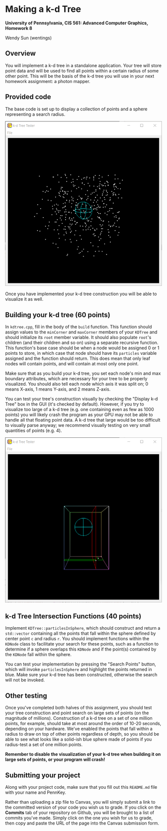 Making a k-d Tree
======================

**University of Pennsylvania, CIS 561: Advanced Computer Graphics, Homework 8**

Wendy Sun (wentings)

Overview
------------
You will implement a k-d tree in a standalone application. Your tree will store
point data and will be used to find all points within a certain radius of some
other point. This will be the basis of the k-d tree you will use in your next
homework assignment: a photon mapper.

Provided code
------
The base code is set up to display a collection of points and a sphere
representing a search radius.

![](pointVis.png)

Once you have implemented your k-d tree construction you will be able to
visualize it as well.


Building your k-d tree (60 points)
-----------
In `kdtree.cpp`, fill in the body of the `build` function. This function should
assign values to the `minCorner` and `maxCorner` members of your `KDTree` and
should initialize its `root` member variable. It should also populate `root`'s
children (and their children and so on) using a separate recursive function.
This function's base case should be when a node would be assigned 0 or 1 points
to store, in which case that node should have its `particles` variable assigned
and the function should return. This does mean that only leaf nodes will contain
points, and will contain at most only one point.

Make sure that as you build your k-d tree, you set each node's min and max
boundary attributes, which are necessary for your tree to be properly visualized. You should also tell each node which axis it was split on;
0 means X-axis, 1 means Y-axis, and 2 means Z-axis.

You can test your tree's construction visually by checking the "Display k-d Tree"
box in the GUI (it's checked by default). However, if you try to visualize too
large of a k-d tree (e.g. one containing even as few as 1000 points) you will
likely crash the program as your GPU may not be able to handle all that floating
point data. A k-d tree that large would be too difficult to visually parse
anyway; we recommend visually testing on very small quantities of points (e.g.
4).

![](kdVis.png)

k-d Tree Intersection Functions (40 points)
-------
Implement `KDTree::particlesInSphere`, which should construct and return a
`std::vector` containing all the points that fall within the sphere defined by
center point `c` and radius `r`. You should implement functions within the
`KDNode` class to facilitate your search for these points, such as a function to
determine if a sphere overlaps this `KDNode` and if the point(s) contained by
the `KDNode` fall within the sphere.

You can test your implementation by pressing the "Search Points" button,
which will invoke `particlesInSphere` and highlight the points returned in
blue. Make sure your k-d tree has been constructed, otherwise the search will
not be invoked.

Other testing
---------
Once you've completed both halves of this assignment, you should test your
tree construction and point search on large sets of points (on the magnitude
of millions). Construction of a k-d tree on a set of one million points, for
example, should take at most around the order of 10-20 seconds, depending on
your hardware. We've enabled the points that fall within a radius to draw on top
of other points regardless of depth, so you should be able to see what looks
like a solid-ish blue sphere made of points if you radius-test a set of one
million points.

__Remember to disable the visualization of your k-d tree when building it on
large sets of points, or your program will crash!__

Submitting your project
--------------
Along with your project code, make sure that you fill out this `README.md` file
with your name and PennKey.

Rather than uploading a zip file to Canvas, you will simply submit a link to
the committed version of your code you wish us to grade. If you click on the
__Commits__ tab of your repository on Github, you will be brought to a list of
commits you've made. Simply click on the one you wish for us to grade, then copy
and paste the URL of the page into the Canvas submission form.
